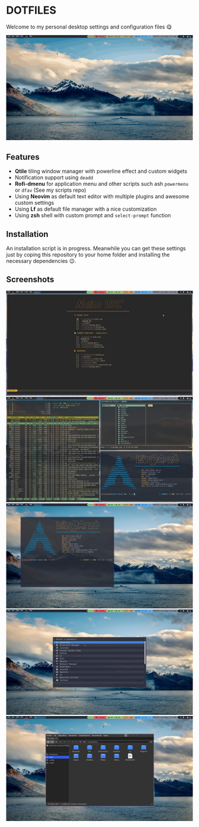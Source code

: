 # DOTFILES
Welcome to my personal desktop settings and configuration files :yum:

![Animation GIF](.screenshots/anim.gif)

## Features
- **Qtile** tiling window manager with powerline effect and custom widgets
- Notification support using `deadd`
- **Rofi-dmenu** for application menu and other scripts such ash `powermenu` or `dfav` \(See my scripts repo\)
- Using **Neovim** as default text editor with multiple plugins and awesome custom settings
- Using **Lf** as default file manager with a nice customization
- Using **zsh** shell with custom prompt and `select-prompt` function

## Installation
An installation script is in progress. Meanwhile you can get these settings just by coping this repository to your home folder and installing the necessary dependencies :wink:.

## Screenshots
![Screenshot 1](.screenshots/screenshot1.jpg)
![Screenshot 2](.screenshots/screenshot2.jpg)
![Screenshot 3](.screenshots/screenshot3.jpg)
![Screenshot 4](.screenshots/screenshot4.jpg)
![Screenshot 5](.screenshots/screenshot5.jpg)
